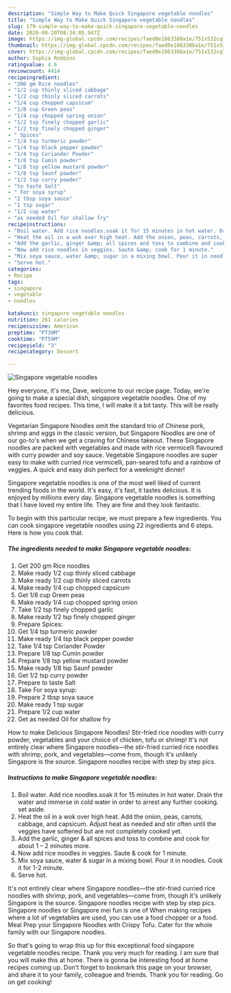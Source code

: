 ```yaml
---
description: "Simple Way to Make Quick Singapore vegetable noodles"
title: "Simple Way to Make Quick Singapore vegetable noodles"
slug: 179-simple-way-to-make-quick-singapore-vegetable-noodles
date: 2020-09-20T08:34:05.947Z
image: https://img-global.cpcdn.com/recipes/faed0e1863388a1e/751x532cq70/singapore-vegetable-noodles-recipe-main-photo.jpg
thumbnail: https://img-global.cpcdn.com/recipes/faed0e1863388a1e/751x532cq70/singapore-vegetable-noodles-recipe-main-photo.jpg
cover: https://img-global.cpcdn.com/recipes/faed0e1863388a1e/751x532cq70/singapore-vegetable-noodles-recipe-main-photo.jpg
author: Sophia Robbins
ratingvalue: 4.6
reviewcount: 4414
recipeingredient:
- "200 gm Rice noodles"
- "1/2 cup thinly sliced cabbage"
- "1/2 cup thinly sliced carrots"
- "1/4 cup chopped capsicum"
- "1/8 cup Green peas"
- "1/4 cup chopped spring onion"
- "1/2 tsp finely chopped garlic"
- "1/2 tsp finely chopped ginger"
- " Spices"
- "1/4 tsp turmeric powder"
- "1/4 tsp black pepper powder"
- "1/4 tsp Coriander Powder"
- "1/8 tsp Cumin powder"
- "1/8 tsp yellow mustard powder"
- "1/8 tsp Saunf powder"
- "1/2 tsp curry powder"
- "to taste Salt"
- " For soya syrup"
- "2 tbsp soya sauce"
- "1 tsp sugar"
- "1/2 cup water"
- "as needed Oil for shallow fry"
recipeinstructions:
- "Boil water. Add rice noodles.soak it for 15 minutes in hot water. Drain the water and immerse in cold water in order to arrest any further cooking. set aside."
- "Heat the oil in a wok over high heat. Add the onion, peas, carrots, cabbage, and capsicum. Adjust heat as needed and stir often until the veggies have softened but are not completely cooked yet."
- "Add the garlic, ginger &amp; all spices and toss to combine and cook for about 1 – 2 minutes more."
- "Now add rice noodles in veggies. Saute &amp; cook for 1 minute."
- "Mix soya sauce, water &amp; sugar in a mixing bowl. Pour it in noodles. Cook it for 1-2 minute."
- "Serve hot."
categories:
- Recipe
tags:
- singapore
- vegetable
- noodles

katakunci: singapore vegetable noodles 
nutrition: 261 calories
recipecuisine: American
preptime: "PT39M"
cooktime: "PT59M"
recipeyield: "3"
recipecategory: Dessert

---
```



![Singapore vegetable noodles](https://img-global.cpcdn.com/recipes/faed0e1863388a1e/751x532cq70/singapore-vegetable-noodles-recipe-main-photo.jpg)

Hey everyone, it's me, Dave, welcome to our recipe page. Today, we're going to make a special dish, singapore vegetable noodles. One of my favorites food recipes. This time, I will make it a bit tasty. This will be really delicious.

Vegetarian Singapore Noodles omit the standard trio of Chinese pork, shrimp and eggs in the classic version, but Singapore Noodles are one of our go-to&#39;s when we get a craving for Chinese takeout. These Singapore noodles are packed with vegetables and made with rice vermicelli flavoured with curry powder and soy sauce. Vegetable Singapore noodles are super easy to make with curried rice vermicelli, pan-seared tofu and a rainbow of veggies. A quick and easy dish perfect for a weeknight dinner!

Singapore vegetable noodles is one of the most well liked of current trending foods in the world. It's easy, it's fast, it tastes delicious. It is enjoyed by millions every day. Singapore vegetable noodles is something that I have loved my entire life. They are fine and they look fantastic.


To begin with this particular recipe, we must prepare a few ingredients. You can cook singapore vegetable noodles using 22 ingredients and 6 steps. Here is how you cook that.

<!--inarticleads1-->

##### The ingredients needed to make Singapore vegetable noodles:

1. Get 200 gm Rice noodles
1. Make ready 1/2 cup thinly sliced cabbage
1. Make ready 1/2 cup thinly sliced carrots
1. Make ready 1/4 cup chopped capsicum
1. Get 1/8 cup Green peas
1. Make ready 1/4 cup chopped spring onion
1. Take 1/2 tsp finely chopped garlic
1. Make ready 1/2 tsp finely chopped ginger
1. Prepare  Spices:
1. Get 1/4 tsp turmeric powder
1. Make ready 1/4 tsp black pepper powder
1. Take 1/4 tsp Coriander Powder
1. Prepare 1/8 tsp Cumin powder
1. Prepare 1/8 tsp yellow mustard powder
1. Make ready 1/8 tsp Saunf powder
1. Get 1/2 tsp curry powder
1. Prepare to taste Salt
1. Take  For soya syrup:
1. Prepare 2 tbsp soya sauce
1. Make ready 1 tsp sugar
1. Prepare 1/2 cup water
1. Get as needed Oil for shallow fry


How to make Delicious Singapore Noodles! Stir-fried rice noodles with curry powder, vegetables and your choice of chicken, tofu or shrimp! It&#39;s not entirely clear where Singapore noodles—the stir-fried curried rice noodles with shrimp, pork, and vegetables—come from, though it&#39;s unlikely Singapore is the source. Singapore noodles recipe with step by step pics. 

<!--inarticleads2-->

##### Instructions to make Singapore vegetable noodles:

1. Boil water. Add rice noodles.soak it for 15 minutes in hot water. Drain the water and immerse in cold water in order to arrest any further cooking. set aside.
1. Heat the oil in a wok over high heat. Add the onion, peas, carrots, cabbage, and capsicum. Adjust heat as needed and stir often until the veggies have softened but are not completely cooked yet.
1. Add the garlic, ginger &amp; all spices and toss to combine and cook for about 1 – 2 minutes more.
1. Now add rice noodles in veggies. Saute &amp; cook for 1 minute.
1. Mix soya sauce, water &amp; sugar in a mixing bowl. Pour it in noodles. Cook it for 1-2 minute.
1. Serve hot.


It&#39;s not entirely clear where Singapore noodles—the stir-fried curried rice noodles with shrimp, pork, and vegetables—come from, though it&#39;s unlikely Singapore is the source. Singapore noodles recipe with step by step pics. Singapore noodles or Singapore mei fun is one of When making recipes where a lot of vegetables are used, you can use a food chopper or a food. Meal Prep your Singapore Noodles with Crispy Tofu. Cater for the whole family with our Singapore noodles. 

So that's going to wrap this up for this exceptional food singapore vegetable noodles recipe. Thank you very much for reading. I am sure that you will make this at home. There is gonna be interesting food at home recipes coming up. Don't forget to bookmark this page on your browser, and share it to your family, colleague and friends. Thank you for reading. Go on get cooking!
